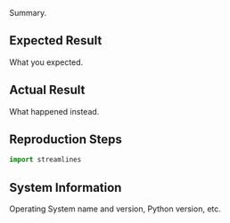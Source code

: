 Summary.

## Expected Result
What you expected.

## Actual Result
What happened instead.

## Reproduction Steps
```python
import streamlines

```

## System Information
Operating System name and version, Python version, etc.
